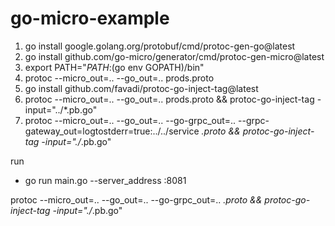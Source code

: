 
# go-micro-example

1. go install google.golang.org/protobuf/cmd/protoc-gen-go@latest
2. go install github.com/go-micro/generator/cmd/protoc-gen-micro@latest
3. export PATH="$PATH:$(go env GOPATH)/bin"
4. protoc --micro_out=.. --go_out=.. prods.proto
5. go install github.com/favadi/protoc-go-inject-tag@latest
6. protoc --micro_out=.. --go_out=.. prods.proto && protoc-go-inject-tag -input="../*.pb.go"
7. protoc --micro_out=.. --go_out=.. --go-grpc_out=.. --grpc-gateway_out=logtostderr=true:../../service *.proto && protoc-go-inject-tag -input="./*.pb.go"

run

- go run main.go --server_address :8081

protoc --micro_out=.. --go_out=.. --go-grpc_out=..  *.proto && protoc-go-inject-tag -input="./*.pb.go"
